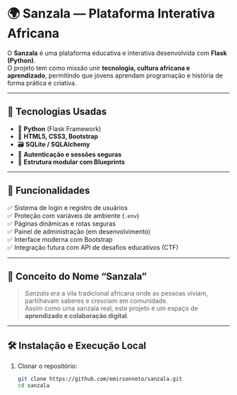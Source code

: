 
# 🌍 Sanzala — Plataforma Interativa Africana

O **Sanzala** é uma plataforma educativa e interativa desenvolvida com **Flask (Python)**.  
O projeto tem como missão unir **tecnologia, cultura africana e aprendizado**, permitindo que jovens aprendam programação e história de forma prática e criativa.

---

## 🚀 Tecnologias Usadas

- 🐍 **Python** (Flask Framework)
- 🧱 **HTML5, CSS3, Bootstrap**
- 🗃️ **SQLite / SQLAlchemy**
- 🔐 **Autenticação e sessões seguras**
- 🧩 **Estrutura modular com Blueprints**

---

## 🧭 Funcionalidades

✅ Sistema de login e registro de usuários  
✅ Proteção com variáveis de ambiente (`.env`)  
✅ Páginas dinâmicas e rotas seguras  
✅ Painel de administração (em desenvolvimento)  
✅ Interface moderna com Bootstrap  
✅ Integração futura com API de desafios educativos (CTF)

---

## 🧠 Conceito do Nome “Sanzala”

> *Sanzala* era a vila tradicional africana onde as pessoas viviam, partilhavam saberes e cresciam em comunidade.  
> Assim como uma sanzala real, este projeto é um espaço de **aprendizado e colaboração digital**.

---

## 🛠️ Instalação e Execução Local

1. Clonar o repositório:
   ```bash
   git clone https://github.com/emirsonneto/sanzala.git
   cd sanzala
